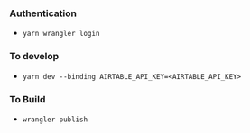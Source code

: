 ### Authentication

- `yarn wrangler login`

### To develop

- `yarn dev --binding AIRTABLE_API_KEY=<AIRTABLE_API_KEY>`

### To Build

- `wrangler publish`

